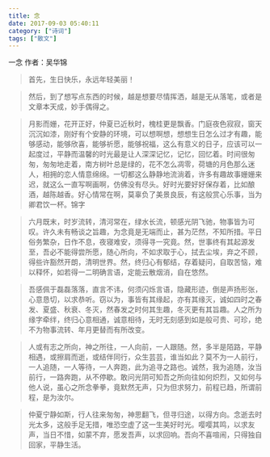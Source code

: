 ```yaml
---
title: 念
date: 2017-09-03 05:40:11
category: ["诗词"]
tags: ["散文"]
---
```

一念
作者：吴华锦 

> 首先，生日快乐，永远年轻美丽！

> 然后，到了想写点东西的时候，越是想要尽情挥洒，越是无从落笔，或者是文章本天成，妙手偶得之。

> 月影而姗，花开正好，仲夏已近秋时，槐桂更是飘香。门庭夜色寂寂，窗天沉沉如漆，刚好有个安静的环境，可以想啊想，想想生日怎么过才有趣，能够感动，能够欣喜，能够祈愿，能够祝福，这么有意义的日子，应该可以一起度过，平静而温馨的时光最是让人深深记忆，记忆，回忆着。时间很匆匆，匆匆地走着，南方树叶总是绿的，花不怎么凋零，荷塘的月色那么迷人，相拥的恋人情意绵绵。一切都这么静静地流淌着，许多有趣故事姗姗来迟，就这么一直写啊画啊，仿佛没有尽头。好时光要好好保存着，比如酿酒，越陈越香。好心情常在啊，莫辜负了美景良辰，有这般赏心乐事，当为卿君饮一杯。锦字   

> 六月既末，时岁流转，清河常在，绿水长流，顿感光阴飞驰，物事皆为可叹。许久未有畅谈之旨趣，为念竟是无端而止，甚为茫然，不知所措。平日俗务繁杂，日作不息，夜寝难安，须得寻一究竟。然，世事终有其起源发至，吾必不能得尝所愿，随心所向，不如求取于心，拭去尘埃，弃之不顾，得些许豁然开朗，清明世界。然，终归心有郁结，存着疑问，自取苦恼，难以释怀，如若得一二明确言语，定能云散烟消，自在悠然。

> 吾感佩于磊磊落落，直言不讳，何须闪烁言语，隐藏形迹，倒是声扬形张，心意恳切，以求恭听。窃以为，事皆有其缘起，亦有其缘灭，诚如四时之春发、夏盛、秋衰、冬灭，然春发之时何其生趣，冬灭更有其旨趣。人之所为缘字牵绊，终归心意相通，诚意相待，无时无刻感到如是般可贵、可珍，绝不为物事流转、年月更替而有所改变。

> 人或有志之所向，神之所往，一人向前，一人跟随。然，多半是陌路，平静相遇，或擦肩而逝，或结伴同行，众生芸芸，谁当如此？莫不为一人前行，一人追随，一人等待，一人奔跑，此为追寻之路也。诚然，我为追随，汝当前行，一路奔跑，从不停歇。敢问光阴可知吾之所向往如何炽烈，又如何与他人说，虽心之所念拳拳，竟默然无声，只为但求努力，前程已趋，所谓前程，是为汝尔。

> 仲夏宁静如斯，行人往来匆匆，神思翻飞，但寻归途，以得方向。念逝去时光太多，这般手足无措，唯恐空虚了这一生美好时光。嘤嘤其鸣，以求友声，当日不惜，如蒙不弃，愿发吾声，以求回响。吾向不喜喧闹，只得独自回家，平静生活。